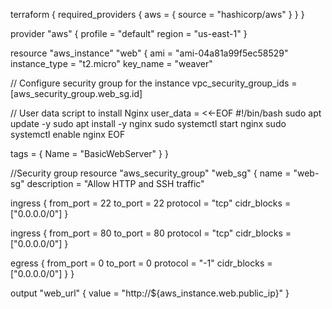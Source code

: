 terraform {
  required_providers {
    aws = {
        source = "hashicorp/aws"
    }
  }
}

provider "aws" {
  profile = "default"
  region = "us-east-1"
}

resource "aws_instance" "web" {
  ami           = "ami-04a81a99f5ec58529"
  instance_type = "t2.micro"
  key_name      = "weaver"

  // Configure security group for the instance
  vpc_security_group_ids = [aws_security_group.web_sg.id]

  // User data script to install Nginx
  user_data = <<-EOF
              #!/bin/bash
              sudo apt update -y
              sudo apt install -y nginx
              sudo systemctl start nginx
              sudo systemctl enable nginx
              EOF

  tags = {
    Name = "BasicWebServer"
  }
}

//Security group
resource "aws_security_group" "web_sg" {
  name        = "web-sg"
  description = "Allow HTTP and SSH traffic"

  ingress {
    from_port   = 22
    to_port     = 22
    protocol    = "tcp"
    cidr_blocks = ["0.0.0.0/0"]
  }

  ingress {
    from_port   = 80
    to_port     = 80
    protocol    = "tcp"
    cidr_blocks = ["0.0.0.0/0"]
  }

  egress {
    from_port   = 0
    to_port     = 0
    protocol    = "-1"
    cidr_blocks = ["0.0.0.0/0"]
  }
}

output "web_url" {
  value = "http://${aws_instance.web.public_ip}"
}
